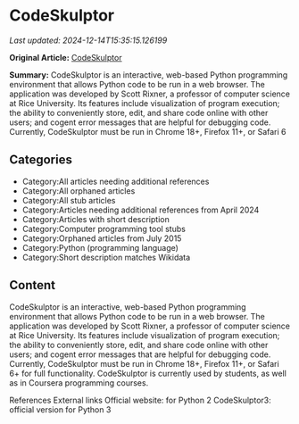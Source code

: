 # CodeSkulptor

_Last updated: 2024-12-14T15:35:15.126199_

**Original Article:** [CodeSkulptor](https://en.wikipedia.org/wiki/CodeSkulptor)

**Summary:** CodeSkulptor is an interactive, web-based Python programming environment that allows Python code to be run in a web browser. The application was developed by Scott Rixner, a professor of computer science at Rice University. Its features include visualization of program execution; the ability to conveniently store, edit, and share code online with other users; and cogent error messages that are helpful for debugging code.
Currently, CodeSkulptor must be run in Chrome 18+, Firefox 11+, or Safari 6

## Categories
- Category:All articles needing additional references
- Category:All orphaned articles
- Category:All stub articles
- Category:Articles needing additional references from April 2024
- Category:Articles with short description
- Category:Computer programming tool stubs
- Category:Orphaned articles from July 2015
- Category:Python (programming language)
- Category:Short description matches Wikidata

## Content

CodeSkulptor is an interactive, web-based Python programming environment that allows Python code to be run in a web browser. The application was developed by Scott Rixner, a professor of computer science at Rice University. Its features include visualization of program execution; the ability to conveniently store, edit, and share code online with other users; and cogent error messages that are helpful for debugging code.
Currently, CodeSkulptor must be run in Chrome 18+, Firefox 11+, or Safari 6+ for full functionality.
CodeSkulptor is currently used by students, as well as in Coursera programming courses.

References
External links
Official website: for Python 2
CodeSkulptor3: official version for Python 3